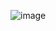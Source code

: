 ![image](https://user-images.githubusercontent.com/37383368/143504817-308c6adb-35b2-41b2-a095-fc366cd87501.png)
